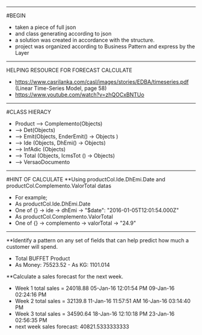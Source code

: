****
#BEGIN
* taken a piece of full json
* and class generating according to json
* a solution was created in accordance with the structure.
* project was organized according to Business Pattern and express by the Layer

----

HELPING RESOURCE FOR FORECAST CALCULATE
* https://www.casrilanka.com/casl/images/stories/EDBA/timeseries.pdf (Linear Time-Series Model, page 58)
* https://www.youtube.com/watch?v=zhQOCxBNTUo

----

#CLASS HIERACY
* Product --> Complemento(Objects)
* --> Det(Objects)
* --> Emit(Objects, EnderEmit() -> Objects )
* --> Ide (Objects, DhEmi() -> Objects)
* --> InfAdic (Objects)
* --> Total (Objects, IcmsTot () -> Objects)
* --> VersaoDocumento

----

#HINT OF CALCULATE
**Using productCol.Ide.DhEmi.Date and productCol.Complemento.ValorTotal datas
* For example;
* As productCol.Ide.DhEmi.Date
* One of {} -> ide -> dhEmi -> "$date": "2016-01-05T12:01:54.000Z"
* As productCol.Complemento.ValorTotal
* One of {} -> complemento -> valorTotal -> "24.9"

----

**Identify a pattern on any set of fields that can help predict how much a customer will spend.
* Total BUFFET Product
* As Money: 75523.52 - As KG: 1101.014

**Calculate a sales forecast for the next week.
* Week 1 total sales = 24018.88 05-Jan-16 12:01:54 PM  09-Jan-16 02:24:16 PM
* Week 2 total sales = 32139.8 11-Jan-16 11:57:51 AM  16-Jan-16 03:14:40 PM
* Week 3 total sales = 34590.64 18-Jan-16 12:10:18 PM  23-Jan-16 02:56:35 PM
* next week sales forecast: 40821.5333333333